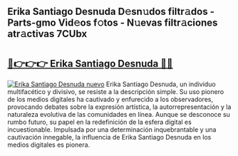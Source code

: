 ## Erika Santiago Desnuda D𝚎sn𝚞dos filtr𝚊dos - Parts-gmo Vid𝚎os f𝚘tos - N𝚞evas filtr𝚊ciones atr𝚊ctivas 7CUbx

# <h2><a href="http://mb1jx23.tromn.icu/?c=Erika+Santiago+Desnuda">🔗👉👉👉 Erika Santiago Desnuda 🔗🔗</a></h2>

[![Erika Santiago Desnuda nuevo](https://i.imgur.com/pEAQMta.gif)](http://mb1jx23.tromn.icu/?c=Erika+Santiago+Desnuda)
Erika Santiago Desnuda, un individuo multifacético y divisivo, se resiste a la descripción simple. Su uso pionero de los medios digitales ha cautivado y enfurecido a los observadores, provocando debates sobre la expresión artística, la autorrepresentación y la naturaleza evolutiva de las comunidades en línea. Aunque se desconoce su rumbo futuro, su papel en la redefinición de la esfera digital es incuestionable. Impulsada por una determinación inquebrantable y una cautivación innegable, la influencia de Erika Santiago Desnuda en los medios digitales es pionera.
